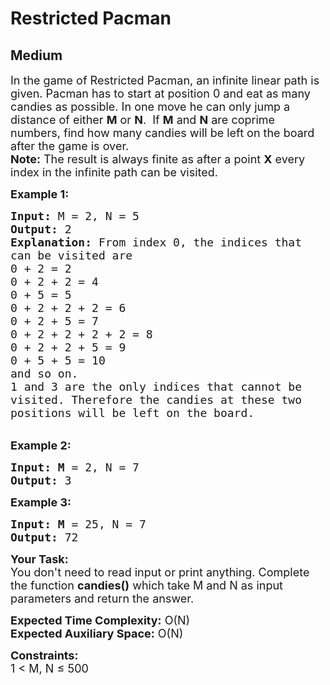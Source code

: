 # Restricted Pacman
## Medium
<div class="problems_problem_content__Xm_eO"><p><span style="font-size:18px">In the game of Restricted Pacman, an infinite linear path is given. Pacman has to start at position 0 and eat as many candies as possible. In one move he can only jump a distance of either <strong>M</strong> or <strong>N</strong>. &nbsp;If <strong>M</strong> and <strong>N</strong> are coprime numbers, find how many candies will be left on the board after the game is over.<br>
<strong>Note:</strong> The result is always finite as after a point <strong>X</strong> every index in the infinite path can be visited.&nbsp;</span></p>

<p><span style="font-size:18px"><strong>Example 1:</strong></span></p>

<pre><span style="font-size:18px"><strong>Input: </strong>M = 2, N = 5
<strong>Output:</strong> 2
<strong>Explanation:</strong> From index 0, the indices that 
can be visited are
0 + 2 = 2
0 + 2 + 2 = 4
0 + 5 = 5
0 + 2 + 2 + 2 = 6
0 + 2 + 5 = 7
0 + 2 + 2 + 2 + 2 = 8
0 + 2 + 2 + 5 = 9
0 + 5 + 5 = 10
and so on.
1 and 3 are the only indices that cannot be 
visited. Therefore the candies at these two 
positions will be left on the board.&nbsp;</span></pre>

<p><br>
<span style="font-size:18px"><strong>Example 2:</strong></span></p>

<pre><span style="font-size:18px"><strong>Input: M</strong> = 2, N = 7
<strong>Output:</strong> 3 </span>
</pre>

<p><span style="font-size:18px"><strong>Example 3:</strong></span></p>

<pre><span style="font-size:18px"><strong>Input: M</strong> = 25, N = 7
<strong>Output:</strong> 72</span></pre>

<p><span style="font-size:18px"><strong>Your Task: </strong>&nbsp;<br>
You don't need to read input or print anything. Complete the function <strong>candies()</strong> which take M&nbsp;and N&nbsp;as input parameters and return the answer.</span></p>

<p><span style="font-size:18px"><strong>Expected Time Complexity:</strong> O(N)<br>
<strong>Expected Auxiliary Space:</strong> O(N)</span></p>

<p><span style="font-size:18px"><strong>Constraints:</strong><br>
1 &lt;&nbsp;M, N&nbsp;≤ 500</span></p>
</div>